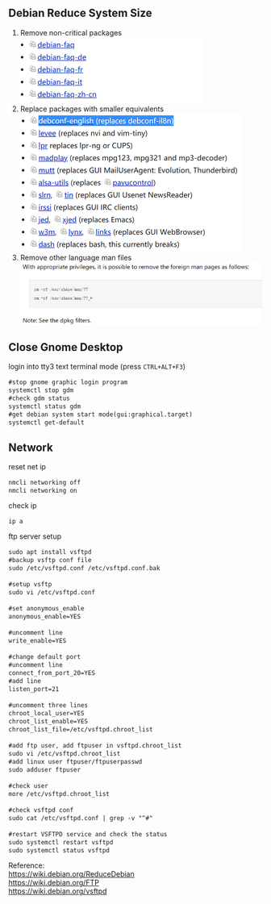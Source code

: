 ## Debian Reduce System Size

1. Remove non-critical packages  
![remove packages](../../images/system/debian/remove_packages.png "remove packages")  
2. Replace packages with smaller equivalents  
![replace packages](../../images/system/debian/replace_packages.png "replace packages")  
3. Remove other language man files  
![replace language man files](../../images/system/debian/remove_language_man_files.png "remove language man files")  

## Close Gnome Desktop  
login into tty3 text terminal mode (press `CTRL+ALT+F3`)  

```shell script
#stop gnome graphic login program  
systemctl stop gdm
#check gdm status
systemctl status gdm
#get debian system start mode(gui:graphical.target)
systemctl get-default
```

## Network  
reset net ip
```shell script
nmcli networking off
nmcli networking on
```
check ip
```shell script
ip a
```

ftp server setup
```shell script
sudo apt install vsftpd
#backup vsftp conf file
sudo /etc/vsftpd.conf /etc/vsftpd.conf.bak

#setup vsftp
sudo vi /etc/vsftpd.conf

#set anonymous_enable
anonymous_enable=YES

#uncomment line
write_enable=YES 

#change default port
#uncomment line
connect_from_port_20=YES
#add line
listen_port=21

#uncomment three lines
chroot_local_user=YES
chroot_list_enable=YES
chroot_list_file=/etc/vsftpd.chroot_list 

#add ftp user, add ftpuser in vsftpd.chroot_list 
sudo vi /etc/vsftpd.chroot_list
#add linux user ftpuser/ftpuserpasswd 
sudo adduser ftpuser 

#check user
more /etc/vsftpd.chroot_list

#check vsftpd conf
sudo cat /etc/vsftpd.conf | grep -v "^#"

#restart VSFTPD service and check the status
sudo systemctl restart vsftpd
sudo systemctl status vsftpd
```


Reference:  
https://wiki.debian.org/ReduceDebian  
https://wiki.debian.org/FTP  
https://wiki.debian.org/vsftpd  